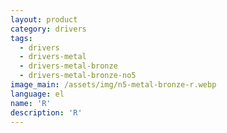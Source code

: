 ```yaml
---
layout: product
category: drivers
tags:
  - drivers
  - drivers-metal
  - drivers-metal-bronze
  - drivers-metal-bronze-no5
image_main: /assets/img/n5-metal-bronze-r.webp
language: el
name: 'R'
description: 'R'
---
```

